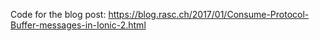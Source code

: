 Code for the blog post: https://blog.rasc.ch/2017/01/Consume-Protocol-Buffer-messages-in-Ionic-2.html
